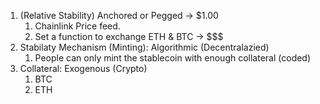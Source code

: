 1. (Relative Stability) Anchored or Pegged -> $1.00
    1. Chainlink Price feed.
    2. Set a function to exchange ETH & BTC -> $$$ 
2. Stabilaty Mechanism (Minting): Algorithmic (Decentralazied)
    1. People can only mint the stablecoin with enough collateral (coded)
3. Collateral: Exogenous (Crypto)
    1. BTC
    2. ETH
